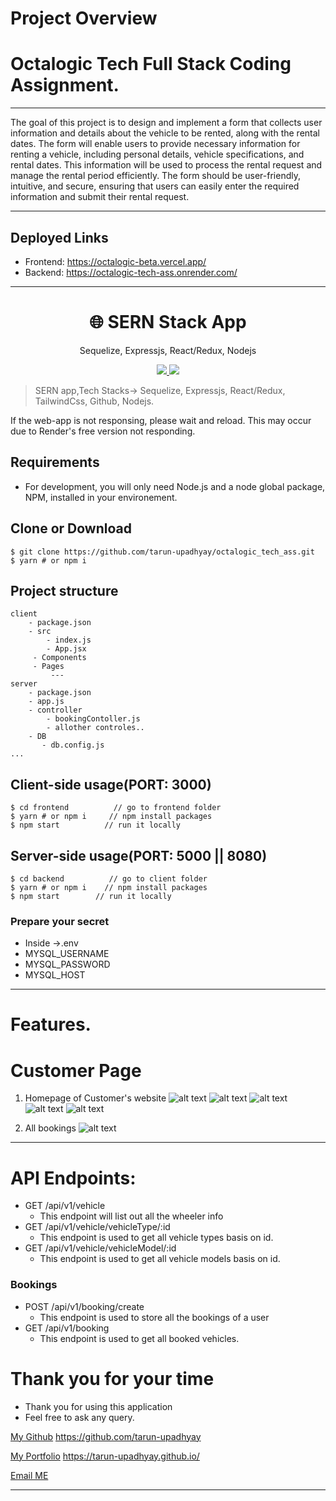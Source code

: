 # Project Overview

# Octalogic Tech Full Stack Coding Assignment.

---

The goal of this project is to design and implement a form that collects user information and details about the vehicle to be rented, along with the rental dates. The form will enable users to provide necessary information for renting a vehicle, including personal details, vehicle specifications, and rental dates. This information will be used to process the rental request and manage the rental period efficiently. The form should be user-friendly, intuitive, and secure, ensuring that users can easily enter the required information and submit their rental request.

---

## Deployed Links

- Frontend: https://octalogic-beta.vercel.app/
- Backend: https://octalogic-tech-ass.onrender.com/

---

<h1 align="center">
🌐 SERN Stack App
</h1>
<p align="center">
Sequelize, Expressjs, React/Redux, Nodejs
</p>

<p align="center">
   <a href="https://github.com/amazingandyyy/mern/blob/master/LICENSE">
      <img src="https://img.shields.io/badge/License-MIT-green.svg" />
   </a>
   <a href="https://circleci.com/gh/amazingandyyy/mern">
      <img src="https://circleci.com/gh/amazingandyyy/mern.svg?style=svg" />
   </a>
</p>

> SERN app,Tech Stacks-> Sequelize, Expressjs, React/Redux, TailwindCss, Github, Nodejs.

If the web-app is not responsing, please wait and reload. This may occur due to
Render's free version not responding.

## Requirements

- For development, you will only need Node.js and a node global package, NPM, installed in your environement.

## Clone or Download

```terminal
$ git clone https://github.com/tarun-upadhyay/octalogic_tech_ass.git
$ yarn # or npm i
```

## Project structure

```terminal
client
    - package.json
    - src
        - index.js
        - App.jsx
     - Components
     - Pages
         ---
server
    - package.json
    - app.js
    - controller
        - bookingContoller.js
        - allother controles..
    - DB
       - db.config.js
...
```

## Client-side usage(PORT: 3000)

```terminal
$ cd frontend          // go to frontend folder
$ yarn # or npm i     // npm install packages
$ npm start          // run it locally
```

## Server-side usage(PORT: 5000 || 8080)

```
$ cd backend          // go to client folder
$ yarn # or npm i    // npm install packages
$ npm start        // run it locally
```

### Prepare your secret

- Inside ->.env
- MYSQL_USERNAME
- MYSQL_PASSWORD
- MYSQL_HOST

---

# Features.

# Customer Page

1.  Homepage of Customer's website
    ![alt text](./images/image.png)
    ![alt text](./images/image-1.png)
    ![alt text](./images/image-2.png)
    ![alt text](./images/image-3.png)
    ![alt text](./images/image-4.png)

2.  All bookings
    ![alt text](./images/image-5.png)

---

# API Endpoints:
- GET /api/v1/vehicle
   - This endpoint will list out all the wheeler info
- GET /api/v1/vehicle/vehicleType/:id
    - This endpoint is used to get all vehicle types basis on id.
 - GET  /api/v1/vehicle/vehicleModel/:id
   - This endpoint is used to get all vehicle models basis on id.
  ### Bookings
- POST /api/v1/booking/create
   -   This endpoint is used to store all the bookings of a user
- GET /api/v1/booking
  - This endpoint is used to get all booked vehicles.
  
# Thank you for your time

- Thank you for using this application
- Feel free to ask any query.

[My Github](https://github.com/tarun-upadhyay)
https://github.com/tarun-upadhyay

[My Portfolio](https://tarun-upadhyay.github.io/)
https://tarun-upadhyay.github.io/

[Email ME](mailto:tarunu88@gmail.com)

---
